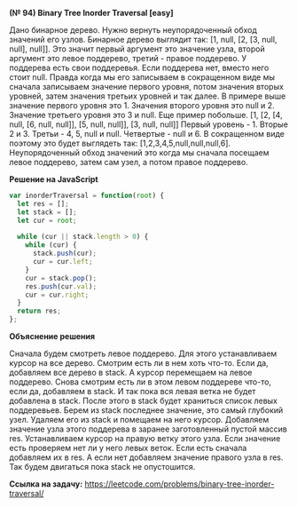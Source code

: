 **(№ 94) Binary Tree Inorder Traversal [easy]**

Дано бинарное дерево. Нужно вернуть неупорядоченный обход значений его узлов.
Бинарное дерево выглядит так: [1, null, [2, [3, null, null], null]]. Это значит первый аргумент это значение узла, второй аргумент это левое поддерево, третий - правое поддерево. У поддерева есть свои поддеревья. Если поддерева нет, вместо него стоит null.
Правда когда мы его записываем в сокращенном виде мы сначала записываем значение первого уровня, потом значения вторых уровней, затем значения третьих уровней и так далее. В примере выше значение первого уровня это 1. Значения второго уровня это null и 2. Значение третьего уровня это 3 и null. 
Еще пример побольше.
[1, [2, [4, null, [6, null, null]], [5, null, null]], [3, null, null]]
Первый уровень - 1. Вторые 2 и 3. Третьи - 4, 5, null и null. Четвертые - null и 6. В сокращенном виде поэтому это будет выглядеть так: [1,2,3,4,5,null,null,null,6].
Неупорядоченный обход значений это когда мы сначала посещаем левое поддерево, затем сам узел, а потом правое поддерево.

**Решение на JavaScript**

```javascript
var inorderTraversal = function(root) {
  let res = [];
  let stack = [];
  let cur = root;
    
  while (cur || stack.length > 0) {
    while (cur) {
      stack.push(cur);
      cur = cur.left;
    }
    cur = stack.pop();
    res.push(cur.val);
    cur = cur.right;
  }
  return res;
};
```

**Объяснение решения**

Сначала будем смотреть левое поддерево. Для этого устанавливаем курсор на все дерево. Смотрим есть ли в нем хоть что-то. Если да, добавляем все дерево в stack. А курсор перемещаем на левое поддерево. Снова смотрим есть ли в этом левом поддереве что-то, если да, добавляем в stack. И так пока вся левая ветка не будет добавлена в stack. После этого в stack будет храниться список левых поддеревьев. Берем из stack последнее значение, это самый глубокий узел. Удаляем его из stack и помещаем на него курсор. Добавляем значение узла этого поддерева в заранее заготовленный пустой массив res. Устанавливаем курсор на правую ветку этого узла. Если значение есть проверяем нет ли у него левых веток. Если есть сначала добавляем их в res. А если нет добавляем значение правого узла в res. Так будем двигаться пока stack не опустошится.

**Ссылка на задачу:** https://leetcode.com/problems/binary-tree-inorder-traversal/